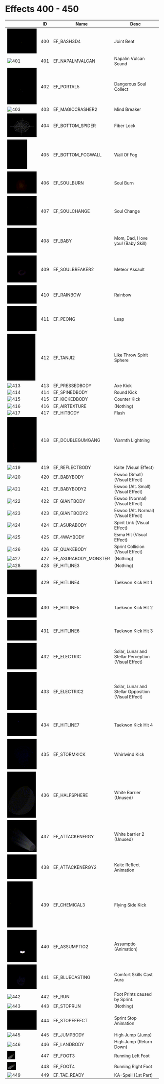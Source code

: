 # Effects 400 - 450

|    | ID | Name | Desc |
|----|----|------|------|
| ![400](400.gif) | 400 | EF_BASH3D4 | Joint Beat |
| ![401](401.gif) | 401 | EF_NAPALMVALCAN | Napalm Vulcan Sound |
| ![402](402.gif) | 402 | EF_PORTAL5 | Dangerous Soul Collect |
| ![403](403.gif) | 403 | EF_MAGICCRASHER2 | Mind Breaker |
| ![404](404.gif) | 404 | EF_BOTTOM_SPIDER | Fiber Lock |
| ![405](405.gif) | 405 | EF_BOTTOM_FOGWALL | Wall Of Fog |
| ![406](406.gif) | 406 | EF_SOULBURN | Soul Burn |
| ![407](407.gif) | 407 | EF_SOULCHANGE | Soul Change |
| ![408](408.gif) | 408 | EF_BABY | Mom, Dad, I love you! (Baby Skill) |
| ![409](409.gif) | 409 | EF_SOULBREAKER2 | Meteor Assault |
| ![410](410.gif) | 410 | EF_RAINBOW | Rainbow |
| ![411](411.gif) | 411 | EF_PEONG | Leap |
| ![412](412.gif) | 412 | EF_TANJI2 | Like Throw Spirit Sphere |
| ![413](413.gif) | 413 | EF_PRESSEDBODY | Axe Kick |
| ![414](414.gif) | 414 | EF_SPINEDBODY | Round Kick |
| ![415](415.gif) | 415 | EF_KICKEDBODY | Counter Kick |
| ![416](416.gif) | 416 | EF_AIRTEXTURE | (Nothing) |
| ![417](417.gif) | 417 | EF_HITBODY | Flash |
| ![418](418.gif) | 418 | EF_DOUBLEGUMGANG | Warmth Lightning |
| ![419](419.gif) | 419 | EF_REFLECTBODY | Kaite (Visual Effect) |
| ![420](420.gif) | 420 | EF_BABYBODY | Eswoo (Small) (Visual Effect) |
| ![421](421.gif) | 421 | EF_BABYBODY2 | Eswoo (Alt. Small) (Visual Effect) |
| ![422](422.gif) | 422 | EF_GIANTBODY | Eswoo (Normal) (Visual Effect) |
| ![423](423.gif) | 423 | EF_GIANTBODY2 | Eswoo (Alt. Normal) (Visual Effect) |
| ![424](424.gif) | 424 | EF_ASURABODY | Spirit Link (Visual Effect) |
| ![425](425.gif) | 425 | EF_4WAYBODY | Esma Hit (Visual Effect) |
| ![426](426.gif) | 426 | EF_QUAKEBODY | Sprint Collision (Visual Effect) |
| ![427](427.gif) | 427 | EF_ASURABODY_MONSTER | (Nothing) |
| ![428](428.gif) | 428 | EF_HITLINE3 | (Nothing) |
| ![429](429.gif) | 429 | EF_HITLINE4 | Taekwon Kick Hit 1 |
| ![430](430.gif) | 430 | EF_HITLINE5 | Taekwon Kick Hit 2 |
| ![431](431.gif) | 431 | EF_HITLINE6 | Taekwon Kick Hit 3 |
| ![432](432.gif) | 432 | EF_ELECTRIC | Solar, Lunar and Stellar Perception (Visual Effect) |
| ![433](433.gif) | 433 | EF_ELECTRIC2 | Solar, Lunar and Stellar Opposition (Visual Effect) |
| ![434](434.gif) | 434 | EF_HITLINE7 | Taekwon Kick Hit 4 |
| ![435](435.gif) | 435 | EF_STORMKICK | Whirlwind Kick |
| ![436](436.gif) | 436 | EF_HALFSPHERE | White Barrier (Unused) |
| ![437](437.gif) | 437 | EF_ATTACKENERGY | White barrier 2 (Unused) |
| ![438](438.gif) | 438 | EF_ATTACKENERGY2 | Kaite Reflect Animation |
| ![439](439.gif) | 439 | EF_CHEMICAL3 | Flying Side Kick |
| ![440](440.gif) | 440 | EF_ASSUMPTIO2 | Assumptio (Animation) |
| ![441](441.gif) | 441 | EF_BLUECASTING | Comfort Skills Cast Aura |
| ![442](442.gif) | 442 | EF_RUN | Foot Prints caused by Sprint. |
| ![443](443.gif) | 443 | EF_STOPRUN | (Nothing) |
| ![444](444.gif) | 444 | EF_STOPEFFECT | Sprint Stop Animation |
| ![445](445.gif) | 445 | EF_JUMPBODY | High Jump (Jump) |
| ![446](446.gif) | 446 | EF_LANDBODY | High Jump (Return Down) |
| ![447](447.gif) | 447 | EF_FOOT3 | Running Left Foot |
| ![448](448.gif) | 448 | EF_FOOT4 | Running Right Foot |
| ![449](449.gif) | 449 | EF_TAE_READY | KA-Spell (1st Part) |
